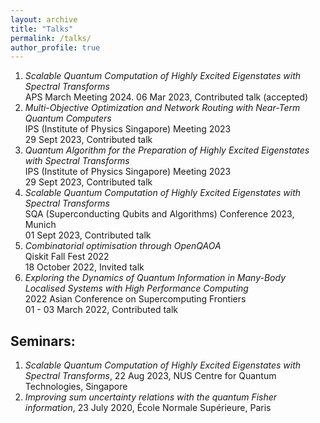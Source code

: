 ```yaml
---
layout: archive
title: "Talks"
permalink: /talks/
author_profile: true
---
```

1. *Scalable Quantum Computation of Highly Excited Eigenstates with Spectral Transforms* <br> APS March Meeting 2024. 06 Mar 2023, Contributed talk (accepted)
1. *Multi-Objective Optimization and Network Routing with Near-Term Quantum Computers* <br> IPS (Institute of Physics Singapore) Meeting 2023 <br> 29 Sept 2023, Contributed talk
1. *Quantum Algorithm for the Preparation of Highly Excited Eigenstates with Spectral Transforms* <br> IPS (Institute of Physics Singapore) Meeting 2023 <br> 29 Sept 2023, Contributed talk
1. *Scalable Quantum Computation of Highly Excited Eigenstates with Spectral Transforms* <br> SQA (Superconducting Qubits and Algorithms) Conference 2023, Munich <br> 01 Sept 2023, Contributed talk
1. *Combinatorial optimisation through OpenQAOA* <br> Qiskit Fall Fest 2022 <br> 18 October 2022, Invited talk
1. *Exploring the Dynamics of Quantum Information in Many-Body Localised Systems with High Performance Computing* <br> 2022 Asian Conference on Supercomputing Frontiers <br> 01 - 03 March 2022, Contributed talk

## Seminars:
1. *Scalable Quantum Computation of Highly Excited Eigenstates with Spectral Transforms*, 22 Aug 2023, NUS Centre for Quantum Technologies, Singapore
1. *Improving sum uncertainty relations with the quantum Fisher information*, 23 July 2020, École Normale Supérieure, Paris
